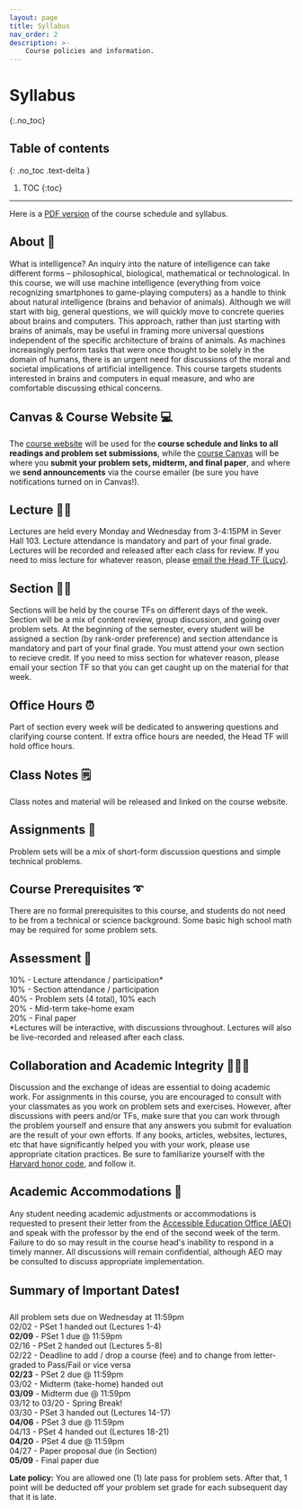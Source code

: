 ```yaml
---
layout: page
title: Syllabus
nav_order: 2
description: >-
    Course policies and information.
---
```


# Syllabus
{:.no_toc}

## Table of contents
{: .no_toc .text-delta }

1. TOC
{:toc}

---

Here is a [PDF version](https://canvas.harvard.edu/courses/97916/files/14128141/download?download_frd=1) of the course schedule and syllabus.

## About 🧠
What is intelligence? An inquiry into the nature of intelligence can take different forms – philosophical, biological, mathematical or technological. In this course, we will use machine intelligence (everything from voice recognizing smartphones to game-playing computers) as a handle to think about natural intelligence (brains and behavior of animals). Although we will start with big, general questions, we will quickly move to concrete queries about brains and computers. This approach, rather than just starting with brains of animals, may be useful in framing more universal questions independent of the specific architecture of brains of animals. As machines increasingly perform tasks that were once thought to be solely in the domain of humans, there is an urgent need for discussions of the moral and societal implications of artificial intelligence. This course targets students interested in brains and computers in equal measure, and who are comfortable discussing ethical concerns.

## Canvas & Course Website  💻
The [course website](https://gened1125.github.io/spring2022) will be used for the **course schedule and links to all readings and problem set submissions**, while the [course Canvas](https://canvas.harvard.edu/courses/97916/) will be where you **submit your problem sets, midterm, and final paper**, and where we **send announcements** via the course emailer (be sure you have notifications turned on in Canvas!). 

## Lecture  👨‍🏫
Lectures are held every Monday and Wednesday from 3-4:15PM in Sever Hall 103. Lecture attendance is mandatory and part of your final grade. Lectures will be recorded and released after each class for review. If you need to miss lecture for whatever reason, please [email the Head TF (Lucy)](https://mail.google.com/mail/?view=cm&source=mailto&to=lucylai@g.harvard.edu).

## Section  👩‍🏫
Sections will be held by the course TFs on different days of the week. Section will be a mix of content review, group discussion, and going over problem sets. At the beginning of the semester, every student will be assigned a section (by rank-order preference) and section attendance is mandatory and part of your final grade. You must attend your own section to recieve credit. If you need to miss section for whatever reason, please email your section TF so that you can get caught up on the material for that week.

## Office Hours  ⏰
Part of section every week will be dedicated to answering questions and clarifying course content. If extra office hours are needed, the Head TF will hold office hours.

## Class Notes 🗒️
Class notes and material will be released and linked on the course website.

## Assignments 📝
Problem sets will be a mix of short-form discussion questions and simple technical problems. 

## Course Prerequisites ➰
There are no formal prerequisites to this course, and students do not need to be from a technical or science background. Some basic high school math may be required for some problem sets.

## Assessment 💯
10% - Lecture attendance / participation*  
10% - Section attendance / participation      
40% - Problem sets (4 total), 10% each     
20% - Mid-term take-home exam     
20% - Final paper     
*Lectures will be interactive, with discussions throughout. Lectures will also be live-recorded and released after each class.

## Collaboration and Academic Integrity 👨🏻‍💻
Discussion and the exchange of ideas are essential to doing academic work. For assignments in this course, you are encouraged to consult with your classmates as you work on problem sets and exercises. However, after discussions with peers and/or TFs, make sure that you can work through the problem yourself and ensure that any answers you submit for evaluation are the result of your own efforts. If any books, articles, websites, lectures, etc that have significantly helped you with your work, please use appropriate citation practices. Be sure to familiarize yourself with the [Harvard honor code](https://honor.fas.harvard.edu/honor-code), and follow it.

## Academic Accommodations 🤝
Any student needing academic adjustments or accommodations is requested to present their letter from the [Accessible Education Office (AEO)](https://aeo.fas.harvard.edu/) and speak with the professor by the end of the second week of the term. Failure to do so may result in the course head's inability to respond in a timely manner.  All discussions will remain confidential, although AEO may be consulted to discuss appropriate implementation.

## Summary of Important Dates❗️
All problem sets due on Wednesday at 11:59pm     
02/02 - PSet 1 handed out  (Lectures 1-4)     
**02/09** - PSet 1 due @ 11:59pm     
02/16 - PSet 2 handed out  (Lectures 5-8)     
02/22 - Deadline to add / drop a course (fee) and to change from letter-graded to Pass/Fail or vice versa     
**02/23** - PSet 2 due @ 11:59pm     
03/02 - Midterm (take-home) handed out     
**03/09** - Midterm due @ 11:59pm     
03/12 to 03/20 - Spring Break!     
03/30 - PSet 3 handed out (Lectures 14-17)     
**04/06** - PSet 3 due @ 11:59pm     
04/13 - PSet 4 handed out (Lectures 18-21)     
**04/20** - PSet 4 due @ 11:59pm     
04/27 - Paper proposal due (in Section)     
**05/09** - Final paper due

**Late policy:** You are allowed one (1) late pass for problem sets. After that, 1 point will be deducted off your problem set grade for each subsequent day that it is late.

